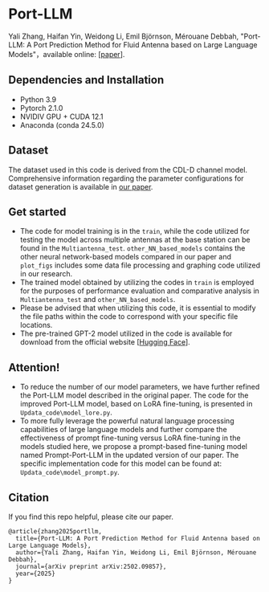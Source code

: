 # Port-LLM
Yali Zhang, Haifan Yin, Weidong Li, Emil Björnson, Mérouane Debbah, "Port-LLM: A Port Prediction Method for Fluid Antenna based on Large Language Models"，available online: [[paper](https://arxiv.org/abs/2502.09857)].

## Dependencies and Installation
* Python 3.9
* Pytorch 2.1.0
* NVIDIV GPU + CUDA 12.1
* Anaconda (conda 24.5.0)

## Dataset
The dataset used in this code is derived from the CDL-D channel model. Comprehensive information regarding the parameter configurations for dataset generation is available in [our paper](https://arxiv.org/abs/2502.09857).

## Get started
* The code for model training is in the `train`, while the code utilized for testing the model across multiple antennas at the base station can be found in the `Multiantenna_test`. `other_NN_based_models` contains the other neural network-based models compared in our paper and `plot_figs` includes some data file processing and graphing code utilized in our research.
* The trained model obtained by utilizing the codes in `train` is employed for the purposes of performance evaluation and comparative analysis in `Multiantenna_test` and `other_NN_based_models`.
* Please be advised that when utilizing this code, it is essential to modify the file paths within the code to correspond with your specific file locations.
* The pre-trained GPT-2 model utilized in the code is available for download from the official website [[Hugging Face](https://huggingface.co/models)].

## Attention!
* To reduce the number of our model parameters, we have further refined the Port-LLM model described in the original paper. The code for the improved Port-LLM model, based on LoRA fine-tuning, is presented in `Updata_code\model_lore.py`.
* To more fully leverage the powerful natural language processing capabilities of large language models and further compare the effectiveness of prompt fine-tuning versus LoRA fine-tuning in the models studied here, we propose a prompt-based fine-tuning model named Prompt-Port-LLM in the updated version of our paper. The specific implementation code for this model can be found at: `Updata_code\model_prompt.py`.

## Citation
If you find this repo helpful, please cite our paper.
```
@article{zhang2025portllm,
  title={Port-LLM: A Port Prediction Method for Fluid Antenna based on Large Language Models},
  author={Yali Zhang, Haifan Yin, Weidong Li, Emil Björnson, Mérouane Debbah},
  journal={arXiv preprint arXiv:2502.09857},
  year={2025}
}
```
